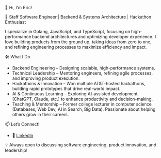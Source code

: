 👋 Hi, I'm Eric!

🚀 Staff Software Engineer | Backend & Systems Architecture | Hackathon Enthusiast

I specialize in Golang, JavaScript, and TypeScript, focusing on high-performance backend architectures and optimizing developer experience. I love building products from the ground up, taking ideas from zero to one, and refining engineering processes to maximize efficiency and impact.

🛠️ What I Do
- Backend Engineering – Designing scalable, high-performance systems.
- Technical Leadership – Mentoring engineers, refining agile processes, and improving product execution.
- Hackathons & Innovation – Won multiple AT&T-hosted hackathons, building rapid prototypes that drive real-world impact.
- AI & Continuous Learning – Exploring AI-assisted development (ChatGPT, Claude, etc.) to enhance productivity and decision-making.
- Teaching & Mentorship – Former college lecturer in computer science (Databases, Web Dev, AI in Search, Big Data). Passionate about helping others grow in their careers.

📫 Let’s Connect!
- 💼 [LinkedIn](https://www.linkedin.com/in/rcliao/)

💡 Always open to discussing software engineering, product innovation, and leadership!
